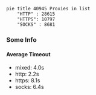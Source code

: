 
```mermaid
pie title 40945 Proxies in list
    "HTTP" : 28615
    "HTTPS": 10797
    "SOCKS" : 8681
```

### Some Info
#### Average Timeout

- mixed: 4.0s
- http: 2.2s
- https: 8.1s
- socks: 6.4s